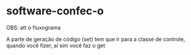 # software-confec-o
OBS: att o fluxograma

A parte de geração de código (set) tem que ir para a classe de controle, quando você fizer, aí sim você faz o get
